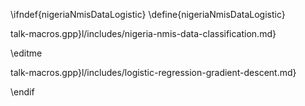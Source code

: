 \ifndef{nigeriaNmisDataLogistic}
\define{nigeriaNmisDataLogistic}

talk-macros.gpp}l/includes/nigeria-nmis-data-classification.md}

\editme

talk-macros.gpp}l/includes/logistic-regression-gradient-descent.md}

\endif
